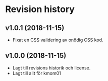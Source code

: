 Revision history
============================


v1.0.1 (2018-11-15)
------------------------
* Fixat en CSS validering av onödig CSS kod.

v1.0.0 (2018-11-15)
------------------------
* Lagt till revisions historik och license.
* Lagt till allt för kmom01
